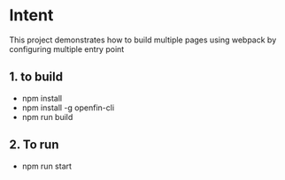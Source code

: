 # Intent
This project demonstrates how to build multiple pages using webpack
by configuring multiple entry point 

## 1. to build
- npm install
- npm install -g openfin-cli
- npm run build

## 2. To run
- npm run start


